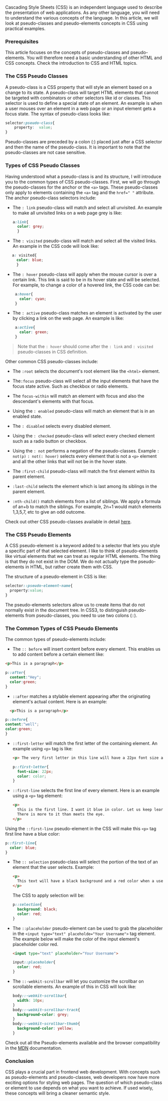 
Cascading Style Sheets (CSS) is an independent language used to describe the presentation of web applications.
As any other language, you will need to understand the various concepts of the language.
In this article, we will look at pseudo-classes and pseudo-elements concepts in CSS using practical examples. 

### Prerequisites
This article focuses on the concepts of pseudo-classes and pseudo-elements. You will therefore need a basic understanding of other HTML and CSS concepts. Check the introduction to CSS and HTML topics.

### The CSS Pseudo Classes
A pseudo-class is a CSS property that will style an element based on a change to its state. 
A pseudo-class will target HTML elements that cannot be targeted with combinators or other selectors like id or classes. This selector is used to define a special state of an element. An example is when a user mouses over an element in a web page or an input element gets a focus state.
The syntax of pseudo-class looks like:
```CSS
selector:pseudo-class{
    property:  value;
}
```
Pseudo-classes are preceded by a colon (:) placed just after a CSS selector and then the name of the pseudo-class. It is important to note that the pseudo-classes are not case sensitive.

### Types of CSS Pseudo Classes
Having understood what a pseudo-class is and its structure, I will introduce you to the common types of CSS pseudo-classes.
First, we will go through the pseudo-classes for the anchor or the `<a>` tags. These pseudo-classes only apply to elements containing the `<a>` tag and the `href=" "` attribute. 
The anchor pseudo-class selectors include:

- The `: link` pseudo-class will match and select all unvisited. An example to make all unvisited links on a web page grey is like:
  ```CSS
  a:link{
    color: grey;
    }
    ```

- The `: visited` pseudo-class will match and select all the visited links. An example in the CSS code will look like:
```CSS
   a: visited{
     color: blue;
     }
```

- The `: hover` pseudo-class will apply when the mouse cursor is over a certain link. This link is said to be in its hover state and will be selected. For example, to change a color of a hovered link, the CSS code can be:
  ```CSS
   a:hover{
     color: cyan;
   }
   ```

- The `: active` pseudo-class matches an element is activated by the user by clicking a link on the web page. An example is like:
  ```CSS
   a:active{
     color: green;
   }
   ```
> Note that the `: hover` should come after the `: link` and `: visited` pseudo-classes in CSS definition.

Other common CSS pseudo-classes include:

- The `:root` selects the document's root element like the `<html>` element.
  
- The`:focus` pseudo-class will select all the input elements that have the focus state active. Such as checkbox or radio elements.
  
- The `focus-within` will match an element with focus and also the descendant's elements with that focus.

- Using the `: enabled` pseudo-class will match an element that is in an enabled state.
  
-  The `: disabled` selects every disabled element.

-  Using the `: checked` pseudo-class will select every checked element such as a radio button or checkbox.

-  Using the `: not` performs a negation of the pseudo-classes. Example `: not(p)` `: not(: hover)` selects every element that is not a `<p>` element and all the other links that will not be in the hover state. 

-  The `:first-child` pseudo-class will match the first element within its parent element. 

- `:last-child` selects the element which is last among its siblings in the parent element.

- `:nth-child()` match elements from a list of siblings. We apply a formula of an+b to match the siblings. For example, 2n+1 would match elements 1,3,5,7, etc to give an odd outcome.

Check out other CSS pseudo-classes available in detail [here](https://developer.mozilla.org/en-US/docs/Learn/CSS/Building_blocks/Selectors/Pseudo-classes_and_pseudo-elements).

### The CSS Pseudo Elements

A CSS pseudo-element is a keyword added to a selector that lets you style a specific part of that selected element.
I like to think of pseudo-elements like virtual elements that we can treat as regular HTML elements. The thing is that they do not exist in the DOM. We do not actually type the pseudo-elements in HTML, but rather create them with CSS.

The structure of a pseudo-element in CSS is like:
```CSS
selector::pseudo-element-name{
  property:value;
}
```
The pseudo-elements selectors allow us to create items that do not normally exist in the document tree. In CSS3, to distinguish pseudo-elements from pseudo-classes, you need to use two colons (::).

### The Common Types of CSS Pseudo Elements
The common types of pseudo-elements include:
- The `:: before` will insert content before every element. This enables us to add content before a certain element like:
```HTML
<p>This is a paragraph</p>
```
```CSS
p::after{
  content:"Hey";
  color:green;
}
```

- `::after` matches a stylable element appearing after the originating element's actual content. Here is an example:
```HTML
  <p>This is a paragraph</p>
```
```CSS
p::before{
content:"well";
color:green;
}
```

- `::first-letter` will match the first letter of the containing element. An example using `<p>` tag is like:
  ```HTML
  <p> The very first letter in this line will have a 22px font size and a red color.</p>
  ```
  ```CSS
  p::first-letter{
    font-size: 22px;
    color: color;
  }
  ```
- `::first-line` selects the first line of every element. Here is an example using a `<p>` tag element:
  ```HTML
  <p>
    this is the first line. I want it blue in color. Let us keep learning CSS.
    There is more to it than meets the eye.
  </p>
  ```
Using the `::first-line` pseudo-element in the CSS will make this `<p>` tag first line have a blue color:
  ```CSS
  p::first-line{
    color: blue;
  }
  ```

- The `:: selection` pseudo-class will select the portion of the text of an element that the user selects. Example:
  ```HTML
  <p>
    This text will have a black background and a red color when a user selects it.
  </p>
  ```
  The CSS to apply selection will be:
  ```CSS
  p::selection{
    background: black;
    color: red;
  }
  ```
- The `::placeholder` pseudo-element can be used to grab the placeholder in the `<input type="text" placeholde="Your Username">` tag element. The example below will make the color of the input element's placeholder color red.
  
  ```HTML
  <input type="text" placeholder="Your Username">
  ```

  ```CSS
  input::placeholder{
    color: red;
  }
  ```

- The `::-webkit-scrollbar` will let you customize the scrollbar on scrollable elements. An example of this in CSS will look like:

  ```CSS
  body::-webkit-scrollbar{
    width: 10px;
  }
  body::-webkit-scrollbar-track{
    background-color: grey;
  }
  body::-webkit-scrollbar-thumb{
    background-color: yellow;
  }
  ```
Check out all the Pseudo-elements available and the browser compatibility in the [MDN](https://developer.mozilla.org/en-US/docs/Learn/CSS/Building_blocks/Selectors/Pseudo-classes_and_pseudo-elements) documentation.

### Conclusion
CSS plays a crucial part in frontend web development. With concepts such as pseudo-elements and pseudo-classes, web developers now have more exciting options for styling web pages. The question of which pseudo-class or element to use depends on what you want to achieve. If used wisely, these concepts will bring a cleaner semantic style.